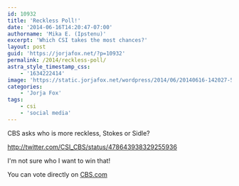 ```yaml
---
id: 10932
title: 'Reckless Poll!'
date: '2014-06-16T14:20:47-07:00'
authorname: 'Mika E. (Ipstenu)'
excerpt: 'Which CSI takes the most chances?'
layout: post
guid: 'https://jorjafox.net/?p=10932'
permalink: /2014/reckless-poll/
astra_style_timestamp_css:
    - '1634222414'
image: 'https://static.jorjafox.net/wordpress/2014/06/20140616-142027-51627848.jpg'
categories:
    - 'Jorja Fox'
tags:
    - csi
    - 'social media'
---
```


CBS asks who is more reckless, Stokes or Sidle?

http://twitter.com/CSI_CBS/status/478643938329255936

I'm not sure who I want to win that!

You can vote directly on <a href="http://www.cbs.com/shows/reckless/who-is-more-reckless/6">CBS.com</a>
